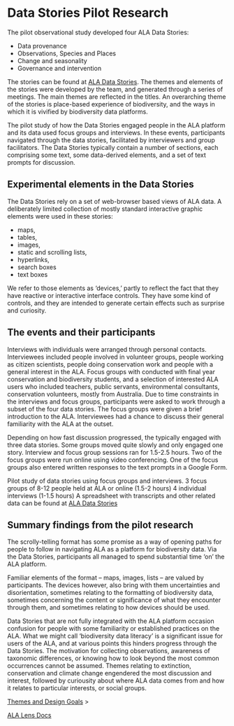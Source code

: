 # Data Stories Pilot Research

The pilot observational study developed four ALA Data Stories:
- Data provenance
- Observations, Species and Places
- Change and seasonality
- Governance and intervention

The stories can be found at [ALA Data Stories](https://observablehq.com/collection/@mtchl/ala-data-story-sketches). The themes and elements of the stories were developed by the team, and generated through a series of meetings. The main themes are reflected in the titles. An overarching theme of the stories is place-based experience of biodiversity, and the ways in which it is vivified by biodiversity data platforms.

The pilot study of how the Data Stories engaged people in the ALA platform and its data used focus groups and interviews. In these events, participants navigated through the data stories, facilitated by interviewers and group facilitators. The Data Stories typically contain a number of sections, each comprising some text, some data-derived elements, and a set of text prompts for discussion.

## Experimental elements in the Data Stories

The Data Stories rely on a set of web-browser based views of ALA data. A deliberately limited collection of mostly standard interactive graphic elements were used in these stories:
- maps, 
- tables, 
- images, 
- static and scrolling lists, 
- hyperlinks, 
- search boxes
- text boxes 

We refer to those elements as ‘devices,’ partly to reflect the fact that they have reactive or interactive interface controls. They have some kind of controls, and  they are intended to generate certain effects such as surprise and curiosity.

## The events and their participants
Interviews with individuals were arranged through personal contacts. Interviewees included people involved in volunteer groups, people working as citizen scientists, people doing conservation work and people with a general interest in the ALA. Focus groups with conducted with final year conservation and biodiversity students, and a selection of interested ALA users who included teachers, public servants, environmental consultants, conservation volunteers, mostly from Australia.
Due to time constraints in the interviews and focus groups, participants were asked to work through a subset of the four data stories. The focus groups were given a brief introduction to the ALA. Interviewees had a chance to discuss their general familiarity with the ALA at the outset.

Depending on how fast discussion progressed, the typically engaged with three data stories. Some groups moved quite slowly and only engaged one story. Interview and focus group sessions ran for 1.5-2.5 hours. Two of the focus groups were run online using video conferencing. One of the focus groups also entered written responses to the text prompts in a Google Form.

Pilot study of data stories using focus groups and interviews. 3 focus groups of 8-12 people held at ALA or online (1.5-2 hours) 4 individual interviews (1-1.5 hours)
A spreadsheet with transcripts and other related data can be found at [ALA Data Stories](https://docs.google.com/spreadsheets/d/1M9YeNYdbdOFLx4YQi50O5xINDvthaLK8EvN9Du362H0/edit#gid=2115865308)

## Summary findings from the pilot research
The scrolly-telling format has some promise as a way of opening paths for people to follow in navigating ALA as a platform for biodiversity data. Via the Data Stories, participants all managed to spend substantial time ‘on’ the ALA platform. 

Familiar elements of the format – maps, images, lists – are valued by participants. The devices however, also  bring with them uncertainties and disorientation, sometimes relating to the formatting of biodiversity data, sometimes concerning the content or significance of what they encounter through them, and sometimes relating to how devices should be used.

Data Stories that are not fully integrated with the ALA platform occasion confusion for people with some familiarity or established practices on the ALA.
What we might call ‘biodiversity data literacy’ is a significant issue for users of the ALA, and at various points this hinders progress through the Data Stories. The motivation for collecting observations, awareness of taxonomic differences, or knowing how to look beyond the most common occurrences cannot be assumed.
Themes relating to extinction, conservation and climate change engendered the most discussion and interest, followed by curiousity about where ALA data comes from and how it relates to particular interests, or social groups. 


[Themes and Design Goals](themes-goals.md) >

[ALA Lens Docs](../README.md)

